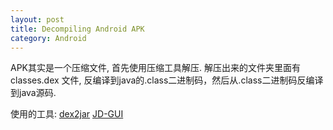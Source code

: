 ```yaml
---
layout: post
title: Decompiling Android APK
category: Android
---
```


APK其实是一个压缩文件, 首先使用压缩工具解压.
解压出来的文件夹里面有classes.dex 文件, 反编译到java的.class二进制码，然后从.class二进制码反编译到java源码.

使用的工具: 
[dex2jar](http://code.google.com/p/dex2jar/downloads/list)
[JD-GUI](http://java.decompiler.free.fr/?q=jdgui)


